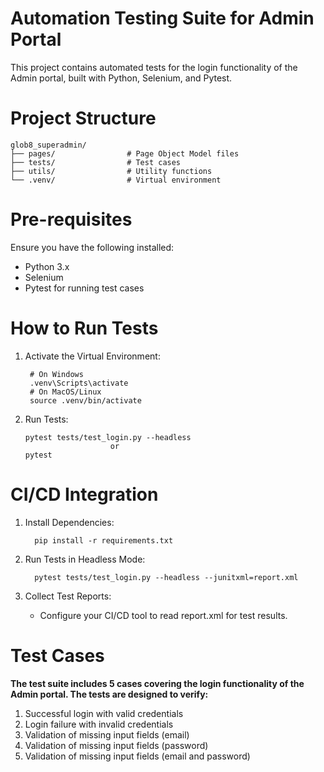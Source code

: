 # Automation Testing Suite for Admin Portal

This project contains automated tests for the login functionality of the Admin portal, built with Python, Selenium, and Pytest.

# Project Structure

    glob8_superadmin/
    ├── pages/                # Page Object Model files
    ├── tests/                # Test cases
    ├── utils/                # Utility functions
    └── .venv/                # Virtual environment


# Pre-requisites

Ensure you have the following installed:
 * Python 3.x
 * Selenium 
 * Pytest for running test cases

# How to Run Tests

  1. Activate the Virtual Environment:

          # On Windows
          .venv\Scripts\activate
          # On MacOS/Linux
          source .venv/bin/activate

  2. Run Tests:

         pytest tests/test_login.py --headless
                            or
         pytest

# CI/CD Integration

  1. Install Dependencies:

           pip install -r requirements.txt

  2. Run Tests in Headless Mode:

           pytest tests/test_login.py --headless --junitxml=report.xml

  3. Collect Test Reports:

      * Configure your CI/CD tool to read report.xml for test results.

# Test Cases

**The test suite includes 5 cases covering the login functionality of the Admin portal. The tests are designed to verify:**

1. Successful login with valid credentials
2. Login failure with invalid credentials
3. Validation of missing input fields (email)
4. Validation of missing input fields (password)
5. Validation of missing input fields (email and password)

